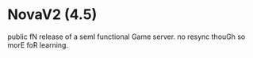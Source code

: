 # NovaV2 (4.5)

public fN release of a semI functional Game server. no resync thouGh so morE foR learning.
